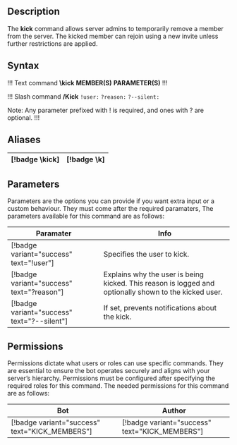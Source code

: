 ## Description

The **kick** command allows server admins to temporarily remove a member from the server. The kicked member can rejoin using a new invite unless further restrictions are applied.

## Syntax
!!! Text command
**\kick** <span class="orange">**MEMBER(S)**</span> <span class="orange">**PARAMETER(S)**</span>
!!!

!!! Slash command
**/Kick** `!user:` `?reason:` `?--silent:`

<span class="red">Note:</span> Any parameter prefixed with <span class="red">!</span> is required, and ones with <span class="red">?</span> are optional.
!!!

## **Aliases**

[!badge \kick] | [!badge \k]
---    | ---

## Parameters

Parameters are the options you can provide if you want extra input or a custom behaviour. They must come after the <span class="red">required paramaters</span>, The parameters available for this command are as follows:

Paramater | Info
-- | --
[!badge variant="success" text="!user"] | Specifies the user to kick.
[!badge variant="success" text="?reason"] | Explains why the user is being kicked. This reason is logged and optionally shown to the kicked user.
[!badge variant="success" text="?--silent"] | If set, prevents notifications about the kick.

## Permissions

Permissions dictate what users or roles can use specific commands. They are essential to ensure the bot operates securely and aligns with your server’s hierarchy. Permissions must be configured after specifying the required roles for this command. The needed permissions for this command are as follows:

Bot | Author
-- | --
[!badge variant="success" text="KICK_MEMBERS"] | [!badge variant="success" text="KICK_MEMBERS"]

